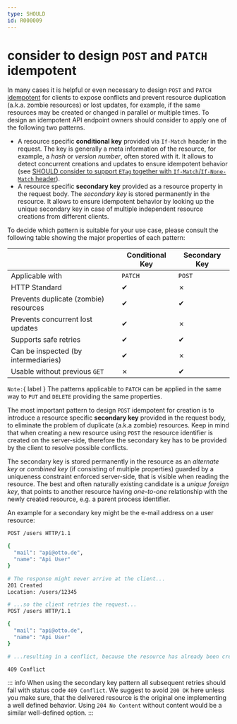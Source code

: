 ```yaml
---
type: SHOULD
id: R000009
---
```


# consider to design `POST` and `PATCH` idempotent

In many cases it is helpful or even necessary to design `POST` and `PATCH` [idempotent](./guidelines/020_guidelines/030_http/1020_must-fulfill-common-method-properties.md) for clients to expose conflicts and prevent resource duplication (a.k.a. zombie resources) or lost updates, for example, if the same resources may be created or changed in parallel or multiple times.
To design an idempotent API endpoint owners should consider to apply one of the following two patterns.

- A resource specific **conditional key** provided via `If-Match` header in the request. The key is generally a meta information of the resource, for example, a _hash_ or _version number_, often stored with it. It allows to detect concurrent creations and updates to ensure idempotent behavior (see [SHOULD consider to support `ETag` together with `If-Match`/`If-None-Match` header](./guidelines/020_guidelines/030_http/2020_should-use-etag-together-with-if-match-if-none-match-header-for-concurrrency-control.md)).
- A resource specific **secondary key** provided as a resource property in the request body. The _secondary key_ is stored permanently in the resource. It allows to ensure idempotent behavior by looking up the unique secondary key in case of multiple independent resource creations from different clients.

To decide which pattern is suitable for your use case, please consult the following table showing the major properties of each pattern:

|                                       | Conditional Key | Secondary Key |
| ------------------------------------- | --------------- | ------------- |
| Applicable with                       | `PATCH`         | `POST`        |
| HTTP Standard                         | ✔               | ✗             |
| Prevents duplicate (zombie) resources | ✔               | ✔             |
| Prevents concurrent lost updates      | ✔               | ✗             |
| Supports safe retries                 | ✔               | ✔             |
| Can be inspected (by intermediaries)  | ✔               | ✗             |
| Usable without previous `GET`         | ✗               | ✔             |

`Note:`{ label } The patterns applicable to `PATCH` can be applied in the same way to `PUT` and `DELETE` providing the same properties.

The most important pattern to design `POST` idempotent for creation is to introduce a resource specific **secondary key** provided in the request body, to eliminate the problem of duplicate (a.k.a zombie) resources.
Keep in mind that when creating a new resource using `POST` the resource identifier is created on the server-side, therefore the secondary key has to be provided by the client to resolve possible conflicts.

The secondary key is stored permanently in the resource as an _alternate key_ or _combined key_ (if consisting of multiple properties) guarded by a uniqueness constraint enforced server-side, that is visible when reading the resource.
The best and often naturally existing candidate is a _unique foreign key_, that points to another resource having _one-to-one_ relationship with the newly created resource, e.g. a parent process identifier.

An example for a secondary key might be the e-mail address on a user resource:

```sh
POST /users HTTP/1.1

{
  "mail": "api@otto.de",
  "name": "Api User"
}

# The response might never arrive at the client...
201 Created
Location: /users/12345

# ...so the client retries the request...
POST /users HTTP/1.1

{
  "mail": "api@otto.de",
  "name": "Api User"
}

# ...resulting in a conflict, because the resource has already been created for the given secondary key "mail".

409 Conflict
```

::: info
When using the secondary key pattern all subsequent retries should fail with status code `409 Conflict`.
We suggest to avoid `200 OK` here unless you make sure, that the delivered resource is the original one implementing a well defined behavior. Using `204 No Content` without content would be a similar well-defined option.
:::